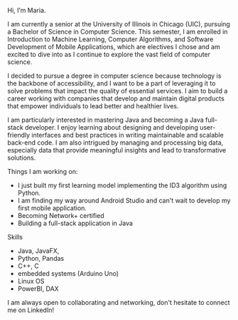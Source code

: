 
Hi, I’m Maria.

I am currently a senior at the University of Illinois in Chicago (UIC), pursuing a Bachelor of Science in Computer Science. This semester, I am enrolled in Introduction to Machine Learning, Computer Algorithms, and Software Development of Mobile Applications, which are electives I chose and am excited to dive into as I continue to explore the vast field of computer science.

I decided to pursue a degree in computer science because technology is the backbone of accessibility, and I want to be a part of leveraging it to solve problems that impact the quality of essential services. I aim to build a career working with companies that develop and maintain digital products that empower individuals to lead better and healthier lives. 

I am particularly interested in mastering Java and becoming a Java full-stack developer. I enjoy learning about designing and developing user-friendly interfaces and best practices in writing maintainable and scalable back-end code. I am also intrigued by managing and processing big data, especially data that provide meaningful insights and lead to transformative solutions. 

Things I am working on:
- I just built my first learning model implementing the ID3 algorithm using Python.
- I am finding my way around Android Studio and can't wait to develop my first mobile application.
- Becoming Network+ certified
- Building a full-stack application in Java
  
Skills
- Java, JavaFX,
- Python, Pandas
- C++, C
- embedded systems (Arduino Uno)
- Linux OS
- PowerBI, DAX


I am always open to collaborating and networking, don't hesitate to connect me on LinkedIn!
  
<!---
mclem6/mclem6 is a ✨ special ✨ repository because its `README.md` (this file) appears on your GitHub profile.
You can click the Preview link to take a look at your changes.
--->
